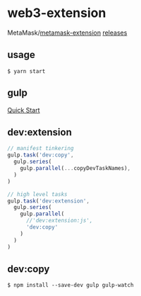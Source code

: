 # web3-extension

MetaMask/[metamask-extension](https://github.com/MetaMask/metamask-extension)
[releases](https://github.com/MetaMask/metamask-extension/releases)

## usage

`$ yarn start`

## gulp

[Quick Start](https://gulpjs.com/docs/en/getting-started/quick-start)

## dev:extension

```js
// manifest tinkering
gulp.task('dev:copy',
  gulp.series(
    gulp.parallel(...copyDevTaskNames),
  )
)

// high level tasks
gulp.task('dev:extension',
  gulp.series(
    gulp.parallel(
      //'dev:extension:js',
      'dev:copy'
    )
  )
)
```

## dev:copy

`$ npm install --save-dev gulp gulp-watch`
